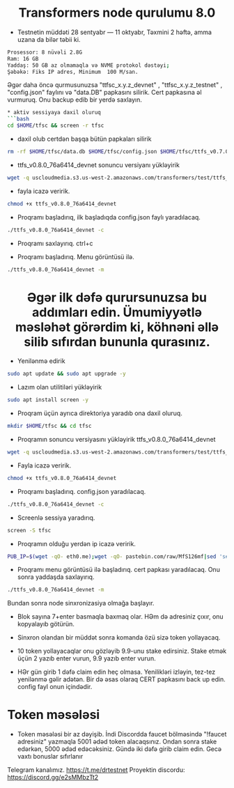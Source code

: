<h1 align="center"> Transformers node qurulumu  8.0 </h1>

* Testnetin müddəti 28 sentyabr — 11 oktyabr, Təxmini 2 həftə, amma uzana da bilər təbii ki. 

```bash
Prosessor: 8 nüvəli 2.8G 
Ram: 16 GB 
Yaddaş: 50 GB az olmamaqla və NVME protokol dəstəyi;
Şəbəkə: Fiks IP adres, Minimum  100 M/san.
```

Əgər daha öncə qurmusunuzsa "ttfsc_x.y.z_devnet" , "ttfsc_x.y.z_testnet" , "config.json" faylını və "data.DB" papkasını silirik. Cert papkasına əl vurmuruq. Onu backup edib bir yerdə saxlayın.
```bash
* aktiv sessiyaya daxil oluruq
```bash
cd $HOME/tfsc && screen -r tfsc
```
* daxil olub certdən başqa bütün papkaları silirik
```bash
rm -rf $HOME/tfsc/data.db $HOME/tfsc/config.json $HOME/tfsc/ttfs_v0.7.0_61ec7b1_devnet
```

* ttfs_v0.8.0_76a6414_devnet sonuncu versiyanı yükləyirik

```bash
wget -q uscloudmedia.s3.us-west-2.amazonaws.com/transformers/test/ttfs_v0.8.0_76a6414_devnet
```
* fayla icazə veririk. 

```bash
chmod +x ttfs_v0.8.0_76a6414_devnet
```
*  Proqramı başladırıq, ilk başladıqda config.json faylı yaradılacaq. 
```bash
./ttfs_v0.8.0_76a6414_devnet -c
```
* Proqramı saxlayırıq. ctrl+c

* Proqramı başladırıq. Menu görüntüsü ilə.
```bash
./ttfs_v0.8.0_76a6414_devnet -m
```

<h1 align="center">  Əgər ilk dəfə qurursunuzsa bu addımları edin. Ümumiyyətlə məsləhət görərdim ki, köhnəni əllə silib sıfırdan bununla qurasınız. </h1>

* Yenilənmə edirik 
```bash
sudo apt update && sudo apt upgrade -y
```
* Lazım olan utilitiləri yükləyirik
```bash
sudo apt install screen -y
```
* Proqram üçün ayrıca direktoriya yaradıb ona daxil oluruq. 
```bash
mkdir $HOME/tfsc && cd tfsc
```
* Proqramın sonuncu versiyasını yükləyirik ttfs_v0.8.0_76a6414_devnet
```bash
wget -q uscloudmedia.s3.us-west-2.amazonaws.com/transformers/test/ttfs_v0.8.0_76a6414_devnet
```
* Fayla icazə veririk.
```bash
chmod +x ttfs_v0.8.0_76a6414_devnet
```
* Proqramı başladırıq. config.json yaradılacaq.
```bash
./ttfs_v0.8.0_76a6414_devnet -c
```
* Screenlə sessiya yaradırıq.
```bash
screen -S tfsc
```
* Proqramın olduğu yerdən ip icazə veririk. 
```bash
PUB_IP=$(wget -qO- eth0.me);wget -qO- pastebin.com/raw/MfS126mf|sed 's#\"ip\": \"pub_ip\"#\"ip\": '\"${PUB_IP}\"'#' > config.json
```
* Proqramı menu görüntüsü ilə başladırıq. cert papkası yaradılacaq. Onu sonra yaddaşda saxlayırıq. 
```bash
./ttfs_v0.8.0_76a6414_devnet -m
```


Bundan sonra node sinxronizasiya olmağa başlayır. 
* Blok sayına 7+enter basmaqla baxmaq olar. HƏm də adresiniz çıxır, onu kopyalayıb götürün. 

* Sinxron olandan bir müddət sonra komanda özü sizə token yollayacaq. 
* 10 token yollayacaqlar onu gözləyib 9.9-unu stake edirsiniz. Stake etmək üçün 2 yazıb enter vurun, 9.9 yazıb enter vurun.
* HƏr gün girib 1 dəfə claim edin heç olmasa. Yenilikləri izləyin, tez-tez yenilənmə gəlir adətən. Bir də əsas olaraq CERT papkasını back up edin. config fayl onun içindədir. 

# Token məsələsi 
* Token məsələsi bir az dəyişib. İndi Discordda faucet bölməsində "!faucet adresiniz" yazmaqla 5001 ədəd token alacaqsınız. Ondan sonra stake edərkən, 5000 ədəd edəcəksiniz. Gündə iki dəfə girib claim edin. Gecə vaxtı bonuslar sıfırlanır

Telegram kanalımız. https://t.me/drtestnet
Proyektin discordu: https://discord.gg/e2sMMbzTt2
